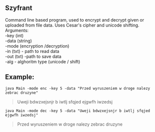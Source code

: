 ## Szyfrant
Command line based program, used to encrypt and decrypt given or uploaded from file data. Uses Cesar's cipher and unicode shifting. 
Arguments:  
-key (int)  
-data (string)  
-mode (encryption /decryption)  
-in (txt) - path to read data  
-out (txt) -path to save data  
-alg - alghoritm type (unicode / shift)  

## Example:
`java Main -mode enc -key 5 -data "Przed wyruszeniem w droge nalezy zebrac druzyne"`  
  
>Uweji bdwzxejsnjr b iwtlj sfqjed ejgwfh iwzedsj  

`java Main -mode dec -key 5 -data "Uweji bdwzxejsnjr b iwtlj sfqjed ejgwfh iwzedsj"`  

>Przed wyruszeniem w droge nalezy zebrac druzyne  
